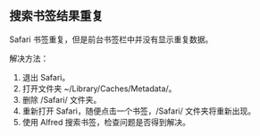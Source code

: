 ## 搜索书签结果重复
Safari 书签重复，但是前台书签栏中并没有显示重复数据。

解决方法：

1. 退出 Safari。
2. 打开文件夹 ~/Library/Caches/Metadata/。
3. 删除 /Safari/ 文件夹。
4. 重新打开 Safari，随便点击一个书签，/Safari/ 文件夹将重新出现。
5. 使用 Alfred 搜索书签，检查问题是否得到解决。
